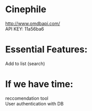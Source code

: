 # Cinephile
http://www.omdbapi.com/  
API KEY: 11a56ba6  

# Essential Features:
Add to list (search)  

# If we have time:
reccomendation tool  
User authentication with DB  
